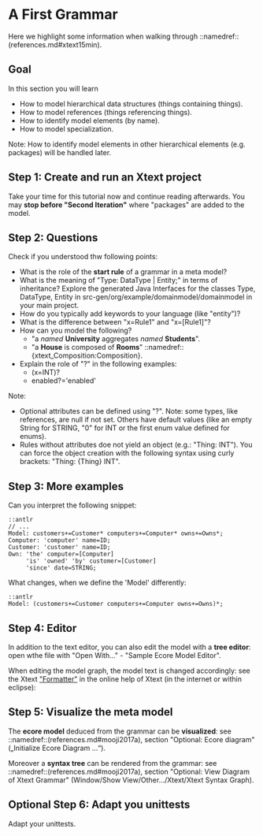 # A First Grammar

Here we highlight some information when walking through
::namedref::(references.md#xtext15min).

## Goal

In this section you will learn

 * How to model hierarchical data structures (things containing things).
 * How to model references (things referencing things).
 * How to identify model elements (by name). 
 * How to model specialization.

Note: How to identify model elements in other hierarchical elements
(e.g. packages) will be handled later.

## Step 1: Create and run an Xtext project

Take your time for this tutorial now and continue reading afterwards.
You may __stop before "Second Iteration"__ where "packages"
are added to the model.

## Step 2: Questions

Check if you understood thw following points:

 * What is the role of the __start rule__ of a grammar in a meta model?
 * What is the meaning of "Type: DataType | Entity;" in terms of inheritance? 
    Explore the generated Java Interfaces for the classes Type, DataType, 
    Entity in  src-gen/org/example/domainmodel/domainmodel in your main 
    project.
 * How do you typically add keywords to your language (like "entity")?
 * What is the difference between "x=Rule1" and "x=[Rule1]"?
 * How can you model the following?
    * "a _named_ __University__ aggregates _named_ __Students__".
    * "a __House__ is composed of __Rooms__" 
        ::namedref::{xtext_Composition:Composition}.
 * Explain the role of "?" in the following examples: 
    * (x=INT)?
    * enabled?='enabled'
    
    
Note:

 * Optional attributes can be defined using "?". Note: some types, like 
   references, are null if not set. Others have default values (like an empty
   String for STRING, "0" for INT or the first enum value defined for enums).
 * Rules without attributes doe not yield an object 
   (e.g.: "Thing: INT"). You can force the object creation with the
   following syntax using curly brackets: "Thing: {Thing} INT".

## Step 3: More examples

Can you interpret the following snippet:


    ::antlr
    // ...
    Model: customers+=Customer* computers+=Computer* owns+=Owns*;
    Computer: 'computer' name=ID;
    Customer: 'customer' name=ID;
    Own: 'the' computer=[Computer] 
         'is' 'owned' 'by' customer=[Customer] 
         'since' date=STRING;

What changes, when we define the 'Model' differently:


    ::antlr
    Model: (customers+=Customer computers+=Computer owns+=Owns)*;

## Step 4: Editor

In addition to the text editor,
you can also edit the model with a __tree editor__:
open wthe file with "Open With..." - "Sample Ecore Model Editor".

When editing the model graph, the model text is changed accordingly: 
see the Xtext ["Formatter"](https://blogs.itemis.com/en/tabular-formatting-with-the-new-formatter-api) 
in the online help of Xtext (in the internet or within eclipse): 



## Step 5: Visualize the meta model

The __ecore model__  deduced from the grammar can be __visualized__:
see ::namedref::(references.md#mooji2017a),
section "Optional: Ecore diagram" („Initialize Ecore Diagram ...“).

Moreover a __syntax tree__ can be rendered from the grammar:
see ::namedref::(references.md#mooji2017a),
section "Optional: View Diagram of Xtext Grammar"
(Window/Show View/Other.../Xtext/Xtext Syntax Graph).

## Optional Step 6: Adapt you unittests

Adapt your unittests.
